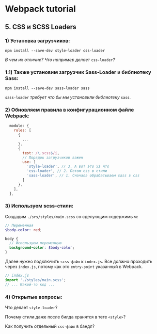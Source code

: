 # Webpack tutorial

## 5. CSS и SCSS Loaders

### 1) Установка загрузчиков:

```
npm install --save-dev style-loader css-loader
```

_В чем их отличие? Что например делает_ ``css-loader``_?_


### 1.1) Также установим загрузчик Sass-Loader и библиотеку Sass:

```
npm install --save-dev sass-loader sass
```

``sass-loader`` _требует что бы мы установили библиотеку_ ``sass``.


### 2) Обновляем правила в конфигурационном файле Webpack:

```javascript
  module: {
    rules: [
      {
        ...
      },
      {
        test: /\.scss$/i,
        // Порядок загрузчиков важен
        use: [
          'style-loader', // 3. А вот это хз что
          'css-loader', // 2. Потом css в стили
          'sass-loader', // 1. Сначала обрабатываем sass в css
        ]
      },
    ],
  },
```

### 3) Используем scss-стили:

Создадим ``./srs/styles/main.scss`` со сделующим содержимым:

```scss
// Переменная
$body-color: red;

body {
  // Используем переменную
  background-color: $body-color;
}
```
Далее нужно подключить ``scss-файл`` к ``index.js``. Все должно проходить через ``index.js``, потому как это ``entry-point`` указанный в Webpack.

```javascript
// index.js
import './styles/main.scss';
// ... Какой-то код ...
```

### 4) Открытые вопросы:

Что делает ``style-loader``?

Почему стили даже после билда хранятся в теге ``<style>``?

Как получить отдельный ``css-файл`` в бандл?
